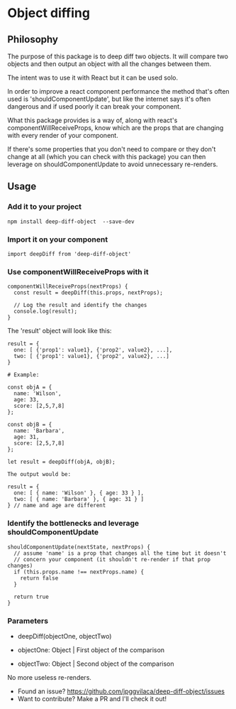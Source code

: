 # Object diffing

## Philosophy
The purpose of this package is to deep diff two objects.
It will compare two objects and then output an object with
all the changes between them.

The intent was to use it with React but it can be used solo.

In order to improve a react component performance the method that's
often used is 'shouldComponentUpdate', but like the internet says
it's often dangerous and if used poorly it can break your component.

What this package provides is a way of, along with react's
componentWillReceiveProps, know which are the props that are changing
with every render of your component.

If there's some properties that you don't need to compare or they don't
change at all (which you can check with this package) you can then
leverage on shouldComponentUpdate to avoid unnecessary re-renders.

## Usage
### Add it to your project
```npm install deep-diff-object  --save-dev```

### Import it on your component
```import deepDiff from 'deep-diff-object'```

### Use componentWillReceiveProps with it
```
componentWillReceiveProps(nextProps) {
  const result = deepDiff(this.props, nextProps);

  // Log the result and identify the changes
  console.log(result);
}
```

The 'result' object will look like this:
```
result = {
  one: [ {'prop1': value1}, {'prop2', value2}, ...],
  two: [ {'prop1': value1}, {'prop2', value2}, ...]
}

# Example:

const objA = {
  name: 'Wilson',
  age: 33,
  score: [2,5,7,8]
};

const objB = {
  name: 'Barbara',
  age: 31,
  score: [2,5,7,8]
};

let result = deepDiff(objA, objB);

The output would be:

result = {
  one: [ { name: 'Wilson' }, { age: 33 } ],
  two: [ { name: 'Barbara' }, { age: 31 } ]
} // name and age are different

```

### Identify the bottlenecks and leverage shouldComponentUpdate
```
shouldComponentUpdate(nextState, nextProps) {
  // assume 'name' is a prop that changes all the time but it doesn't
  // concern your component (it shouldn't re-render if that prop changes)
  if (this.props.name !== nextProps.name) {
    return false
  }

  return true
}
```

### Parameters
* deepDiff(objectOne, objectTwo)

* objectOne: Object | First object of the comparison
* objectTwo: Object | Second object of the comparison

No more useless re-renders.

* Found an issue? https://github.com/jpggvilaca/deep-diff-object/issues
* Want to contribute? Make a PR and I'll check it out!
